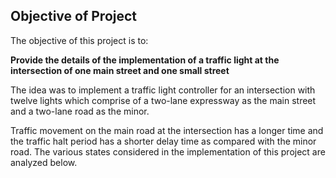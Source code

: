 ## Objective of Project

The objective of this project is to:

**Provide the details of the implementation of a traffic light at the intersection of one main street and one small street**

The idea was to implement a traffic light controller for an intersection with twelve lights which comprise of a two-lane expressway as the main street and a two-lane road as the minor. 

Traffic movement on the main road at the intersection has a longer time and the traffic halt period has a shorter delay time as compared with the minor road. The various states considered in the implementation of this project are analyzed below.
